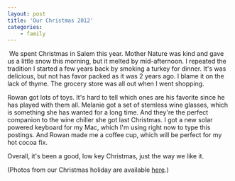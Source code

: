 ```yaml
---
layout: post
title: 'Our Christmas 2012'
categories:
    - family
---
```

[<img src="http://photos.thecave.com/Family/Christmas/Christmas-2012/i-cxCnk8n/0/Th/IMG_0911-Th.jpg" alt="" border="0" class="alignleft" />][gallery] We spent Christmas in Salem this year. Mother Nature was kind and gave us a little snow this morning, but it melted by mid-afternoon. I repeated the tradition I started a few years back by smoking a turkey for dinner. It's was delicious, but not has favor packed as it was 2 years ago. I blame it on the lack of thyme. The grocery store was all out when I went shopping. 

Rowan got lots of toys. It's hard to tell which ones are his favorite since he has played with them all. Melanie got a set of stemless wine glasses, which is something she has wanted for a long time. And they're the perfect companion to the wine chiller she got last Christmas. I got a new solar powered keyboard for my Mac, which I'm using right now to type this postings. And Rowan made me a coffee cup, which will be perfect for my hot cocoa fix.

Overall, it's been a good, low key Christmas, just the way we like it.

(Photos from our Christmas holiday are available [here][gallery].)

[gallery]: http://photos.thecave.com/Family/Christmas/Christmas-2012/27252258_tNP4bM